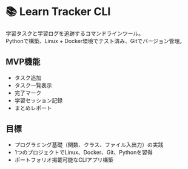 # 📚 Learn Tracker CLI

学習タスクと学習ログを追跡するコマンドラインツール。  
Pythonで構築、Linux + Docker環境でテスト済み、Gitでバージョン管理。

## MVP機能
- タスク追加
- タスク一覧表示
- 完了マーク
- 学習セッション記録
- まとめレポート

## 目標
- プログラミング基礎（関数、クラス、ファイル入出力）の実践
- 1つのプロジェクトでLinux、Docker、Git、Pythonを習得
- ポートフォリオ掲載可能なCLIアプリ構築